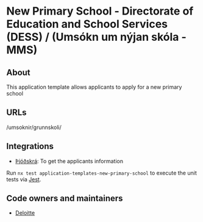 # New Primary School - Directorate of Education and School Services (DESS) / (Umsókn um nýjan skóla - MMS)

## About

This application template allows applicants to apply for a new primary school

## URLs

/umsoknir/grunnskoli/

## Integrations

- [Þjóðskrá](https://skra.is): To get the applicants information

Run `nx test application-templates-new-primary-school` to execute the unit tests via [Jest](https://jestjs.io).

## Code owners and maintainers

- [Deloitte](http://www.deloitte.is)
